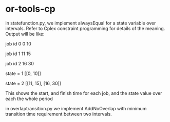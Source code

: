 # or-tools-cp
in statefunction.py, we implement alwaysEqual for a state variable over intervals. Refer to Cplex constraint programming for details of the meaning.
Output will be like:

job id 0 0 10

job id 1 11 15

job id 2 16 30

state =  1 [[0, 10]]

state =  2 [[11, 15], [16, 30]]

This shows the start, and finish time for each job, and the state value over each the whole period
 
in overlaptransition.py we implement AddNoOverlap with minimum transition time requirement between two intervals.
